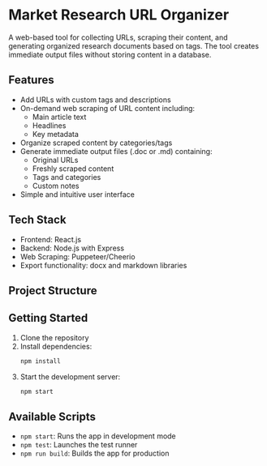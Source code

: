 # Market Research URL Organizer

A web-based tool for collecting URLs, scraping their content, and generating organized research documents based on tags. The tool creates immediate output files without storing content in a database.

## Features

- Add URLs with custom tags and descriptions
- On-demand web scraping of URL content including:
  - Main article text
  - Headlines
  - Key metadata
- Organize scraped content by categories/tags
- Generate immediate output files (.doc or .md) containing:
  - Original URLs
  - Freshly scraped content
  - Tags and categories
  - Custom notes
- Simple and intuitive user interface

## Tech Stack

- Frontend: React.js
- Backend: Node.js with Express
- Web Scraping: Puppeteer/Cheerio
- Export functionality: docx and markdown libraries

## Project Structure

## Getting Started

1. Clone the repository
2. Install dependencies:
   ```bash
   npm install
   ```
3. Start the development server:
   ```bash
   npm start
   ```

## Available Scripts

- `npm start`: Runs the app in development mode
- `npm test`: Launches the test runner
- `npm run build`: Builds the app for production
